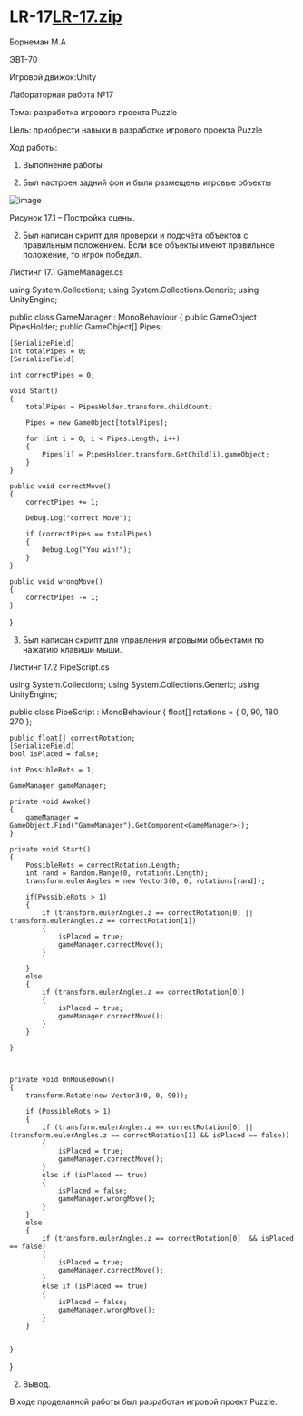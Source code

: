 # LR-17[LR-17.zip](https://github.com/Maxsim2418/LR-17/files/10146048/LR-17.zip)

Борнеман М.А

ЭВТ-70

Игровой движок:Unity

Лабораторная работа №17

Тема: разработка игрового проекта Puzzle

Цель: приобрести навыки в разработке игрового проекта Puzzle

Ход работы:

1.	Выполнение работы

1.	Был настроен задний фон и были размещены игровые объекты

![image](https://user-images.githubusercontent.com/119674602/205433168-58a66aa1-8169-4856-a7f0-ad3e76a6cb43.png)

Рисунок 17.1 – Постройка сцены.

2.	Был написан скрипт для проверки и подсчёта объектов с правильным положением. Если все объекты имеют правильное положение, то игрок победил.

Листинг 17.1 GameManager.cs

using System.Collections;
using System.Collections.Generic;
using UnityEngine;

public class GameManager : MonoBehaviour
{
    public GameObject PipesHolder;
    public GameObject[] Pipes;

    [SerializeField]
    int totalPipes = 0;
    [SerializeField]

    int correctPipes = 0;

    void Start()
    {
        totalPipes = PipesHolder.transform.childCount;

        Pipes = new GameObject[totalPipes];

        for (int i = 0; i < Pipes.Length; i++)
        {
            Pipes[i] = PipesHolder.transform.GetChild(i).gameObject;
        }
    }

    public void correctMove()
    {
        correctPipes += 1;

        Debug.Log("correct Move");

        if (correctPipes == totalPipes)
        {
            Debug.Log("You win!");
        }
    }

    public void wrongMove()
    {
        correctPipes -= 1;
    }

}


3.	Был написан скрипт для управления игровыми объектами по нажатию клавиши мыши.

Листинг 17.2 PipeScript.cs

using System.Collections;
using System.Collections.Generic;
using UnityEngine;

public class PipeScript : MonoBehaviour
{
    float[] rotations = { 0, 90, 180, 270 };

    public float[] correctRotation;
    [SerializeField]
    bool isPlaced = false;

    int PossibleRots = 1;

    GameManager gameManager;

    private void Awake()
    {
        gameManager = GameObject.Find("GameManager").GetComponent<GameManager>();
    }

    private void Start()
    {
        PossibleRots = correctRotation.Length;
        int rand = Random.Range(0, rotations.Length);
        transform.eulerAngles = new Vector3(0, 0, rotations[rand]);

        if(PossibleRots > 1)
        {
            if (transform.eulerAngles.z == correctRotation[0] || transform.eulerAngles.z == correctRotation[1])
            {
                isPlaced = true;
                gameManager.correctMove();
            }

        }
        else
        {
            if (transform.eulerAngles.z == correctRotation[0])
            {
                isPlaced = true;
                gameManager.correctMove();
            }
        }

    }



    private void OnMouseDown()
    {
        transform.Rotate(new Vector3(0, 0, 90));

        if (PossibleRots > 1)
        {
            if (transform.eulerAngles.z == correctRotation[0] || (transform.eulerAngles.z == correctRotation[1] && isPlaced == false))
            {
                isPlaced = true;
                gameManager.correctMove();
            }
            else if (isPlaced == true)
            {
                isPlaced = false;
                gameManager.wrongMove();
            }
        }
        else
        {
            if (transform.eulerAngles.z == correctRotation[0]  && isPlaced == false)
            {
                isPlaced = true;
                gameManager.correctMove();
            }
            else if (isPlaced == true)
            {
                isPlaced = false;
                gameManager.wrongMove();
            }
        }

        
    }
}

2. Вывод.

В ходе проделанной работы был разработан игровой проект Puzzle.
